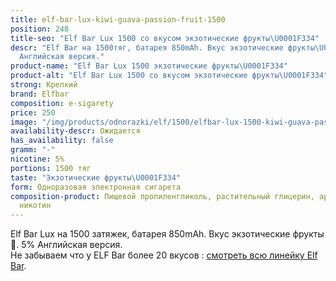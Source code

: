 ```yaml
---
title: elf-bar-lux-kiwi-guava-passion-fruit-1500
position: 248
title-seo: "Elf Bar Lux 1500 со вкусом экзотические фрукты\U0001F334"
descr: "Elf Bar на 1500тяг, батарея 850mAh. Вкус экзотические фрукты\U0001F334. 5%
  Английская версия."
product-name: "Elf Bar Lux 1500 экзотические фрукты\U0001F334"
product-alt: "Elf Bar Lux 1500 со вкусом экзотические фрукты\U0001F334"
strong: Крепкий
brand: Elfbar
composition: e-sigarety
price: 250
image: "/img/products/odnorazki/elf/1500/elfbar-lux-1500-kiwi-guava-passion-fruit.jpg"
availability-descr: Ожидается
has_availability: false
gramm: "-"
nicotine: 5%
portions: 1500 тяг
taste: "Экзотические фрукты\U0001F334"
form: Одноразовая электронная сигарета
composition-product: Пищевой пропиленгликоль, растительный глицерин, ароматизатор,
  никотин
---
```


Elf Bar Lux на 1500 затяжек, батарея 850mAh. Вкус экзотические фрукты🌴. 5% Английская версия.<br>
Не забываем что у ELF Bar более 20 вкусов : [смотреть всю линейку Elf Bar](/elfbar).
